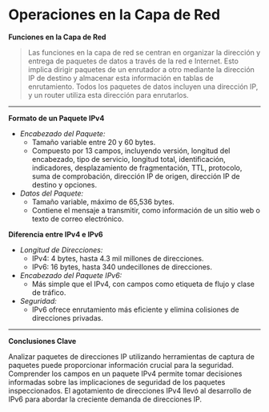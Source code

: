 # Operaciones en la Capa de Red

**Funciones en la Capa de Red**

> Las funciones en la capa de red se centran en organizar la dirección y entrega de paquetes de datos a través de la red e Internet. Esto implica dirigir paquetes de un enrutador a otro mediante la dirección IP de destino y almacenar esta información en tablas de enrutamiento. Todos los paquetes de datos incluyen una dirección IP, y un router utiliza esta dirección para enrutarlos.

---

**Formato de un Paquete IPv4**

- *Encabezado del Paquete:*
  - Tamaño variable entre 20 y 60 bytes.
  - Compuesto por 13 campos, incluyendo versión, longitud del encabezado, tipo de servicio, longitud total, identificación, indicadores, desplazamiento de fragmentación, TTL, protocolo, suma de comprobación, dirección IP de origen, dirección IP de destino y opciones.
- *Datos del Paquete:*
  - Tamaño variable, máximo de 65,536 bytes.
  - Contiene el mensaje a transmitir, como información de un sitio web o texto de correo electrónico.

**Diferencia entre IPv4 e IPv6**

- *Longitud de Direcciones:*
  - IPv4: 4 bytes, hasta 4.3 mil millones de direcciones.
  - IPv6: 16 bytes, hasta 340 undecillones de direcciones.
- *Encabezado del Paquete IPv6:*
  - Más simple que el IPv4, con campos como etiqueta de flujo y clase de tráfico.
- *Seguridad:*
  - IPv6 ofrece enrutamiento más eficiente y elimina colisiones de direcciones privadas.

---

**Conclusiones Clave**

Analizar paquetes de direcciones IP utilizando herramientas de captura de paquetes puede proporcionar información crucial para la seguridad. Comprender los campos en un paquete IPv4 permite tomar decisiones informadas sobre las implicaciones de seguridad de los paquetes inspeccionados. El agotamiento de direcciones IPv4 llevó al desarrollo de IPv6 para abordar la creciente demanda de direcciones IP.
